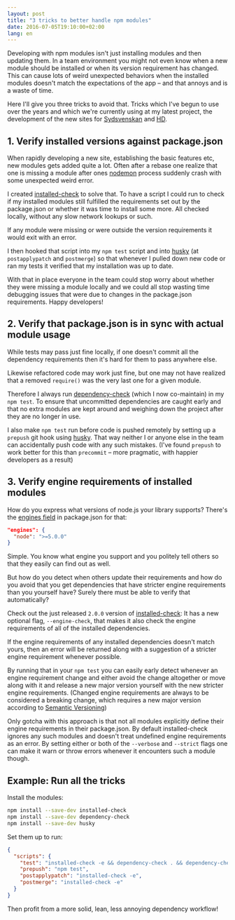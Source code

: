 ```yaml
---
layout: post
title: "3 tricks to better handle npm modules"
date: 2016-07-05T19:10:00+02:00
lang: en
---
```


Developing with npm modules isn't just installing modules and then updating them. In a team environment you might not even know when a new module should be installed or when its version requirement has changed. This can cause lots of weird unexpected behaviors when the installed modules doesn't match the expectations of the app – and that annoys and is a waste of time.

Here I'll give you three tricks to avoid that. Tricks which I've begun to use over the years and which we're currently using at my latest project, the development of the new sites for [Sydsvenskan](http://www.sydsvenskan.se/) and [HD](http://www.hd.se/).

## 1. Verify installed versions against package.json

When rapidly developing a new site, establishing the basic features etc, new modules gets added quite a lot. Often after a rebase one realize that one is missing a module after ones [nodemon](http://nodemon.io/) process suddenly crash with some unexpected weird error.

I created [installed-check](https://github.com/voxpelli/node-installed-check) to solve that. To have a script I could run to check if my installed modules still fulfilled the requirements set out by the package.json or whether it was time to install some more. All checked locally, without any slow network lookups or such.

If any module were missing or were outside the version requirements it would exit with an error.

I then hooked that script into my `npm test` script and into [husky](https://github.com/typicode/husky) (at `postapplypatch` and `postmerge`) so that whenever I pulled down new code or ran my tests it verified that my installation was up to date.

With that in place everyone in the team could stop worry about whether they were missing a module locally and we could all stop wasting time debugging issues that were due to changes in the package.json requirements. Happy developers!

## 2. Verify that package.json is in sync with actual module usage

While tests may pass just fine locally, if one doesn't commit all the dependency requirements then it's hard for them to pass anywhere else.

Likewise refactored code may work just fine, but one may not have realized that a removed `require()` was the very last one for a given module.

Therefore I always run [dependency-check](https://github.com/maxogden/dependency-check) (which I now co-maintain) in my `npm test`. To ensure that uncommitted dependencies are caught early and that no extra modules are kept around and weighing down the project after they are no longer in use.

I also make `npm test` run before code is pushed remotely by setting up a `prepush` git hook using [husky](https://github.com/typicode/husky). That way neither I or anyone else in the team can accidentally push code with any such mistakes. (I've found `prepush` to work better for this than `precommit` – more pragmatic, with happier developers as a result)

## 3. Verify engine requirements of installed modules

How do you express what versions of node.js your library supports? There's the [engines field](https://docs.npmjs.com/files/package.json#engines) in package.json for that:

```json
"engines": {
  "node": ">=5.0.0"
}
```

Simple. You know what engine you support and you politely tell others so that they easily can find out as well.

But how do you detect when others update their requirements and how do you avoid that you get dependencies that have stricter engine requirements than you yourself have? Surely there must be able to verify that automatically?

Check out the just released `2.0.0` version of [installed-check](https://github.com/voxpelli/node-installed-check): It has a new optional flag, `--engine-check`, that makes it also check the engine requirements of all of the installed dependencies.

If the engine requirements of any installed dependencies doesn't match yours, then an error will be returned along with a suggestion of a stricter engine requirement whenever possible.

By running that in your `npm test` you can easily early detect whenever an engine requirement change and either avoid the change altogether or move along with it and release a new major version yourself with the new stricter engine requirements. (Changed engine requirements are always to be considered a breaking change, which requires a new major version according to [Semantic Versioning](http://semver.org/))

Only gotcha with this approach is that not all modules explicitly define their engine requirements in their package.json. By default installed-check ignores any such modules and doesn't treat undefined engine requirements as an error. By setting either or both of the `--verbose` and `--strict` flags one can make it warn or throw errors whenever it encounters such a module though.

## Example: Run all the tricks

Install the modules:

```bash
npm install --save-dev installed-check
npm install --save-dev dependency-check
npm install --save-dev husky
```

Set them up to run:

```json
{
  "scripts": {
    "test": "installed-check -e && dependency-check . && dependency-check . --extra --no-dev",
    "prepush": "npm test",
    "postapplypatch": "installed-check -e",
    "postmerge": "installed-check -e"
  }
}
```

Then profit from a more solid, lean, less annoying dependency workflow!
